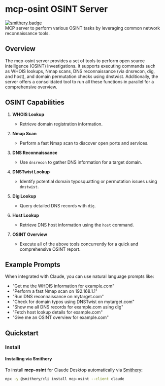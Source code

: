# mcp-osint OSINT Server

[![smithery badge](https://smithery.ai/badge/mcp-osint)](https://smithery.ai/server/mcp-osint)  
MCP server to perform various OSINT tasks by leveraging common network reconnaissance tools.

## Overview

The mcp-osint server provides a set of tools to perform open source intelligence (OSINT) investigations. It supports executing commands such as WHOIS lookups, Nmap scans, DNS reconnaissance (via dnsrecon, dig, and host), and domain permutation checks using dnstwist. Additionally, the server offers a consolidated tool to run all these functions in parallel for a comprehensive overview.

## OSINT Capabilities

1. **WHOIS Lookup**  
   - Retrieve domain registration information.

2. **Nmap Scan**  
   - Perform a fast Nmap scan to discover open ports and services.

3. **DNS Reconnaissance**  
   - Use `dnsrecon` to gather DNS information for a target domain.

4. **DNSTwist Lookup**  
   - Identify potential domain typosquatting or permutation issues using `dnstwist`.

5. **Dig Lookup**  
   - Query detailed DNS records with `dig`.

6. **Host Lookup**  
   - Retrieve DNS host information using the `host` command.

7. **OSINT Overview**  
   - Execute all of the above tools concurrently for a quick and comprehensive OSINT report.

## Example Prompts

When integrated with Claude, you can use natural language prompts like:

* "Get me the WHOIS information for example.com"
* "Perform a fast Nmap scan on 192.168.1.1"
* "Run DNS reconnaissance on mytarget.com"
* "Check for domain typos using DNSTwist on mytarget.com"
* "Show me all DNS records for example.com using dig"
* "Fetch host lookup details for example.com"
* "Give me an OSINT overview for example.com"

## Quickstart

### Install

#### Installing via Smithery

To install **mcp-osint** for Claude Desktop automatically via [Smithery](https://smithery.ai/server/mcp-osint):

```bash
npx -y @smithery/cli install mcp-osint --client claude
